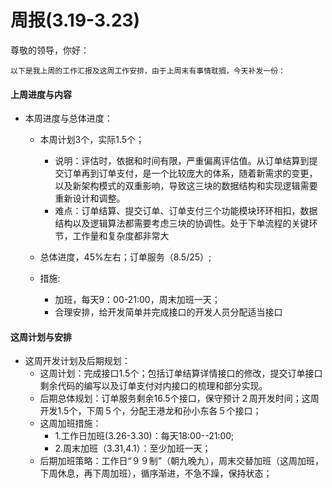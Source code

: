 # 周报(3.19-3.23)

尊敬的领导，你好：	

	以下是我上周的工作汇报及这周工作安排，由于上周末有事情耽搁，今天补发一份：

#### 上周进度与内容

* 本周进度与总体进度：
	* 本周计划3个，实际1.5个；
		* 说明：评估时，依据和时间有限，严重偏离评估值。从订单结算到提交订单再到订单支付，是一个比较庞大的体系，随着新需求的变更，以及新架构模式的双重影响，导致这三块的数据结构和实现逻辑需要重新设计和调整。
		* 难点：订单结算、提交订单、订单支付三个功能模块环环相扣，数据结构以及逻辑算法都需要考虑三块的协调性。处于下单流程的关键环节，工作量和复杂度都非常大
		
	* 总体进度，45%左右；订单服务（8.5/25）;
	* 措施:
		* 加班，每天9：00-21:00，周末加班一天；
		* 合理安排，给开发简单并完成接口的开发人员分配适当接口

#### 这周计划与安排

* 这周开发计划及后期规划：
	* 这周计划：完成接口1.5个；包括订单结算详情接口的修改，提交订单接口剩余代码的编写以及订单支付对内接口的梳理和部分实现。
	* 后期总体规划：订单服务剩余16.5个接口，保守预计２周开发时间；这周开发1.5个，下周５个，分配王港龙和孙小东各５个接口；
	* 这周加班措施：
		* 1.工作日加班(3.26-3.30)：每天18:00--21:00;
		* 2.周末加班（3.31,4.1）：至少加班一天；
	* 后期加班策略：工作日“９９制”（朝九晚九），周末交替加班（这周加班，下周休息，再下周加班），循序渐进，不急不躁，保持状态；



